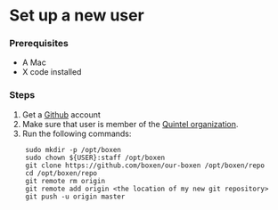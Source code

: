 # Set up a new user

### Prerequisites

* A Mac
* X code installed

### Steps

1. Get a [Github](http://github.com) account
2. Make sure that user is member of the [Quintel organization](https://github.com/organizations/quintel).
3. Run the following commands:
    
```
    sudo mkdir -p /opt/boxen
    sudo chown ${USER}:staff /opt/boxen
    git clone https://github.com/boxen/our-boxen /opt/boxen/repo
    cd /opt/boxen/repo
    git remote rm origin
    git remote add origin <the location of my new git repository>
    git push -u origin master
```
